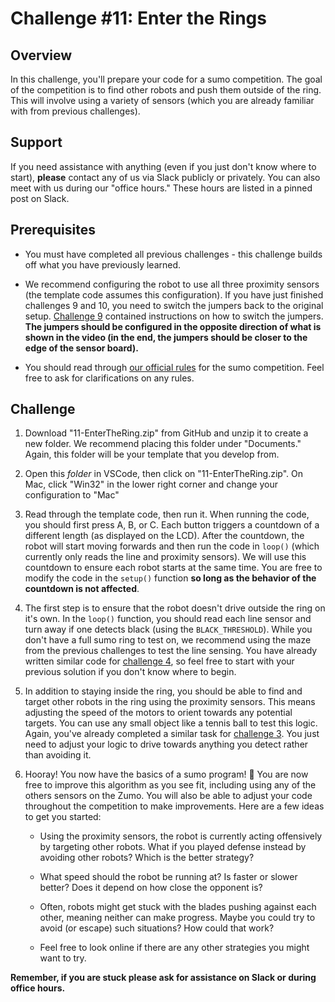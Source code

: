 # Challenge #11: Enter the Rings

## Overview

In this challenge, you'll prepare your code for a sumo competition. The goal of the competition is to find other robots and push them outside of the ring. This will involve using a variety of sensors (which you are already familiar with from previous challenges).

## Support

If you need assistance with anything (even if you just don't know where to start), **please** contact any of us via Slack publicly or privately. You can also meet with us during our "office hours." These hours are listed in a pinned post on Slack.

## Prerequisites

* You must have completed all previous challenges - this challenge builds off what you have previously learned.

* We recommend configuring the robot to use all three proximity sensors (the template code assumes this configuration). If you have just finished challenges 9 and 10, you need to switch the jumpers back to the original setup. [Challenge 9](../09-EscapingTheLabyrinth) contained instructions on how to switch the jumpers. **The jumpers should be configured in the opposite direction of what is shown in the video (in the end, the jumpers should be closer to the edge of the sensor board).**

* You should read through [our official rules](http://example.com) for the sumo competition. Feel free to ask for clarifications on any rules.

## Challenge

1. Download "11-EnterTheRing.zip" from GitHub and unzip it to create a new folder. We recommend placing this folder under "Documents." Again, this folder will be your template that you develop from.

2. Open this *folder* in VSCode, then click on "11-EnterTheRing.zip". On Mac, click "Win32" in the lower right corner and change your configuration to "Mac"

3. Read through the template code, then run it. When running the code, you should first press A, B, or C. Each button triggers a countdown of a different length (as displayed on the LCD). After the countdown, the robot will start moving forwards and then run the code in `loop()` (which currently only reads the line and proximity sensors). We will use this countdown to ensure each robot starts at the same time. You are free to modify the code in the `setup()` function **so long as the behavior of the countdown is not affected**.

4. The first step is to ensure that the robot doesn't drive outside the ring on it's own. In the `loop()` function, you should read each line sensor and turn away if one detects black (using the `BLACK_THRESHOLD`). While you don't have a full sumo ring to test on, we recommend using the maze from the previous challenges to test the line sensing. You have already written similar code for [challenge 4](../04-StayOnTrack), so feel free to start with your previous solution if you don't know where to begin.

5. In addition to staying inside the ring, you should be able to find and target other robots in the ring using the proximity sensors. This means adjusting the speed of the motors to orient towards any potential targets. You can use any small object like a tennis ball to test this logic. Again, you've already completed a similar task for [challenge 3](../03-ComingThrough). You just need to adjust your logic to drive towards anything you detect rather than avoiding it.

6. Hooray! You now have the basics of a sumo program! :tada: You are now free to improve this algorithm as you see fit, including using any of the others sensors on the Zumo. You will also be able to adjust your code throughout the competition to make improvements. Here are a few ideas to get you started:

    * Using the proximity sensors, the robot is currently acting offensively by targeting other robots. What if you played defense instead by avoiding other robots? Which is the better strategy?

    * What speed should the robot be running at? Is faster or slower better? Does it depend on how close the opponent is?

    * Often, robots might get stuck with the blades pushing against each other, meaning neither can make progress. Maybe you could try to avoid (or escape) such situations? How could that work?

    * Feel free to look online if there are any other strategies you might want to try.

**Remember, if you are stuck please ask for assistance on Slack or during office hours.**